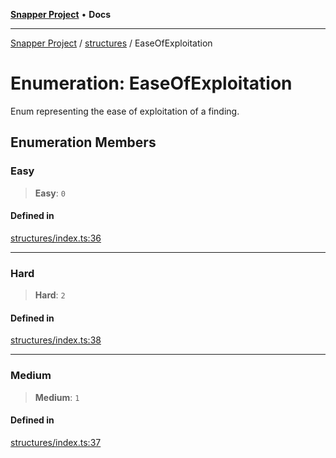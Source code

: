 [**Snapper Project**](../../README.md) • **Docs**

***

[Snapper Project](../../README.md) / [structures](../README.md) / EaseOfExploitation

# Enumeration: EaseOfExploitation

Enum representing the ease of exploitation of a finding.

## Enumeration Members

### Easy

> **Easy**: `0`

#### Defined in

[structures/index.ts:36](https://github.com/sayfer-io/Snapper/blob/4045f2e5717fa308f1c1fd6496d318bda1e3311b/structures/index.ts#L36)

***

### Hard

> **Hard**: `2`

#### Defined in

[structures/index.ts:38](https://github.com/sayfer-io/Snapper/blob/4045f2e5717fa308f1c1fd6496d318bda1e3311b/structures/index.ts#L38)

***

### Medium

> **Medium**: `1`

#### Defined in

[structures/index.ts:37](https://github.com/sayfer-io/Snapper/blob/4045f2e5717fa308f1c1fd6496d318bda1e3311b/structures/index.ts#L37)
